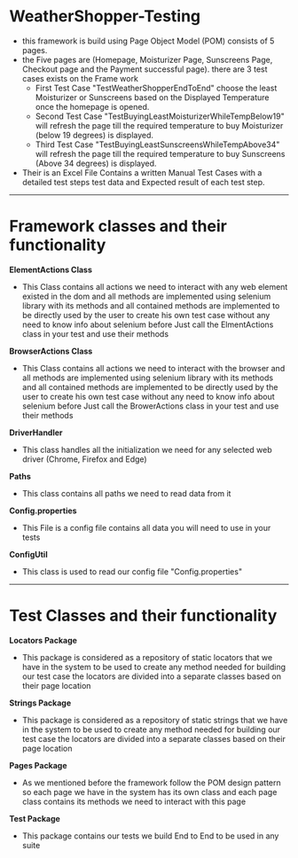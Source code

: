 # WeatherShopper-Testing
- this framework is build using Page Object Model (POM) consists of 5 pages.
- the Five pages are (Homepage, Moisturizer Page, Sunscreens Page, Checkout page and the Payment successful page).
 there are 3 test cases exists on the Frame work
    - First Test Case "TestWeatherShopperEndToEnd" choose the least Moisturizer or Sunscreens based on the Displayed Temperature once the homepage is opened.
    - Second Test Case "TestBuyingLeastMoisturizerWhileTempBelow19" will refresh the page till the required temperature to buy Moisturizer (below 19 degrees) is displayed.
    - Third Test Case "TestBuyingLeastSunscreensWhileTempAbove34" will refresh the page till the required temperature to buy Sunscreens (Above 34 degrees) is displayed.
 - Their is an Excel File Contains a written Manual Test Cases with a detailed test steps test data and Expected result of each test step.
------------------------------------------------
# Framework classes and their functionality
**ElementActions Class**
- This Class contains all actions we need to interact with any web element existed in the dom and all methods 
are implemented using selenium library with its methods and all contained methods are implemented to be directly
used by the user to create his own test case without any need to know info about selenium before 
Just call the ElmentActions class in your test and use their methods

**BrowserActions Class**
- This Class contains all actions we need to interact with the browser and all methods 
are implemented using selenium library with its methods and all contained methods are implemented to be directly
used by the user to create his own test case without any need to know info about selenium before
Just call the BrowerActions class in your test and use their methods

**DriverHandler**
- This class handles all the initialization we need for any selected web driver (Chrome, Firefox and Edge)

**Paths**
- This class contains all paths we need to read data from it

**Config.properties**
- This File is a config file contains all data you will need to use in your tests

**ConfigUtil**
- This class is used to read our config file "Config.properties"
--------------------------------------------------
# Test Classes and their functionality
**Locators Package**
- This package is considered as a repository of static locators that we have in the system to be used to create any method needed for building our test case
the locators are divided into a separate classes based on their page location

**Strings Package**
- This package is considered as a repository of static strings that we have in the system to be used to create any method needed for building our test case
the locators are divided into a separate classes based on their page location

**Pages Package**
- As we mentioned before the framework follow the POM design pattern so each page we have in the system has its own class and each page class contains its methods
we need to interact with this page

**Test Package**
- This package contains our tests we build End to End to be used in any suite
